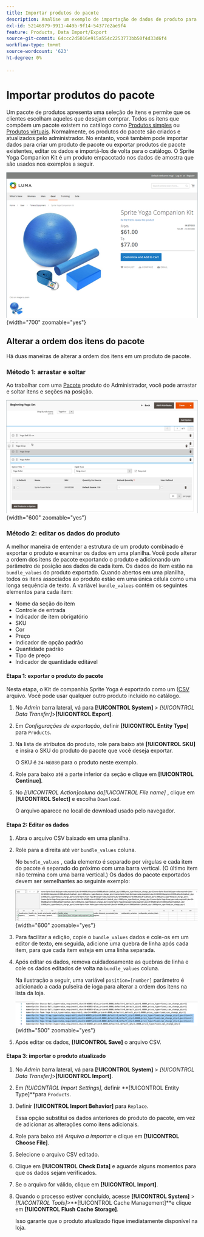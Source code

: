 ```yaml
---
title: Importar produtos do pacote
description: Analise um exemplo de importação de dados de produto para um produto de pacote.
exl-id: 52146979-9911-449b-9f14-54377e2ae9f4
feature: Products, Data Import/Export
source-git-commit: 64ccc2d5016e915a554c2253773bb50f4d33d6f4
workflow-type: tm+mt
source-wordcount: '623'
ht-degree: 0%

---
```


# Importar produtos do pacote

Um pacote de produtos apresenta uma seleção de itens e permite que os clientes escolham aqueles que desejam comprar. Todos os itens que compõem um pacote existem no catálogo como [Produtos simples](../catalog/product-create-simple.md) ou [Produtos virtuais](../catalog/product-create-virtual.md). Normalmente, os produtos do pacote são criados e atualizados pelo administrador. No entanto, você também pode importar dados para criar um produto de pacote ou exportar produtos de pacote existentes, editar os dados e importá-los de volta para o catálogo. O Sprite Yoga Companion Kit é um produto empacotado nos dados de amostra que são usados nos exemplos a seguir.

![Produto do pacote](../catalog/assets/product-bundle.png){width="700" zoomable="yes"}

## Alterar a ordem dos itens do pacote

Há duas maneiras de alterar a ordem dos itens em um produto de pacote.

### Método 1: arrastar e soltar

Ao trabalhar com uma [Pacote](../catalog/product-create-bundle.md) produto do Administrador, você pode arrastar e soltar itens e seções na posição.

![Itens do pacote](../catalog/assets/product-bundle-items-move.png){width="600" zoomable="yes"}

### Método 2: editar os dados do produto

A melhor maneira de entender a estrutura de um produto combinado é exportar o produto e examinar os dados em uma planilha. Você pode alterar a ordem dos itens de pacote exportando o produto e adicionando um parâmetro de posição aos dados de cada item. Os dados do item estão na `bundle_values` do produto exportado. Quando abertos em uma planilha, todos os itens associados ao produto estão em uma única célula como uma longa sequência de texto. A variável `bundle_values` contém os seguintes elementos para cada item:

- Nome da seção do item
- Controle de entrada
- Indicador de item obrigatório
- SKU
- Cor
- Preço
- Indicador de opção padrão
- Quantidade padrão
- Tipo de preço
- Indicador de quantidade editável

#### Etapa 1: exportar o produto do pacote

Nesta etapa, o Kit de companhia Sprite Yoga é exportado como um ([CSV](data-csv.md) arquivo. Você pode usar qualquer outro produto incluído no catálogo.

1. No _Admin_ barra lateral, vá para **[!UICONTROL System]** > _[!UICONTROL Data Transfer]_>**[!UICONTROL Export]**.

1. Em _Configurações de exportação_, definir **[!UICONTROL Entity Type]** para `Products`.

1. Na lista de atributos do produto, role para baixo até **[!UICONTROL SKU]** e insira o SKU do produto do pacote que você deseja exportar.

   O SKU é `24-WG080` para o produto neste exemplo.

1. Role para baixo até a parte inferior da seção e clique em **[!UICONTROL Continue]**.

1. No _[!UICONTROL Action]_coluna da_[!UICONTROL File name]_ , clique em **[!UICONTROL Select]** e escolha `Download`.

   O arquivo aparece no local de download usado pelo navegador.

#### Etapa 2: Editar os dados

1. Abra o arquivo CSV baixado em uma planilha.

1. Role para a direita até ver `bundle_values` coluna.

   No `bundle_values` , cada elemento é separado por vírgulas e cada item do pacote é separado do próximo com uma barra vertical. (O último item não termina com uma barra vertical.) Os dados do pacote exportados devem ser semelhantes ao seguinte exemplo:

   ![Valores do pacote](./assets/product-bundle-values-export-data.png){width="600" zoomable="yes"}

1. Para facilitar a edição, copie o `bundle_values` dados e cole-os em um editor de texto, em seguida, adicione uma quebra de linha após cada item, para que cada item esteja em uma linha separada.

1. Após editar os dados, remova cuidadosamente as quebras de linha e cole os dados editados de volta na `bundle_values` coluna.

   Na ilustração a seguir, uma variável `position=[number]` parâmetro é adicionado a cada pulseira de ioga para alterar a ordem dos itens na lista da loja.

   ![Parâmetro de Posição](./assets/product-bundle-values-position-parameter.png){width="500" zoomable="yes"}

1. Após editar os dados, **[!UICONTROL Save]** o arquivo CSV.

#### Etapa 3: importar o produto atualizado

1. No _Admin_ barra lateral, vá para **[!UICONTROL System]** > _[!UICONTROL Data Transfer]_>**[!UICONTROL Import]**.

1. Em _[!UICONTROL Import Settings]_, definir **[!UICONTROL Entity Type]**para `Products`.

1. Definir **[!UICONTROL Import Behavior]** para `Replace`.

   Essa opção substitui os dados anteriores do produto do pacote, em vez de adicionar as alterações como itens adicionais.

1. Role para baixo até _Arquivo a importar_ e clique em **[!UICONTROL Choose File]**.

1. Selecione o arquivo CSV editado.

1. Clique em **[!UICONTROL Check Data]** e aguarde alguns momentos para que os dados sejam verificados.

1. Se o arquivo for válido, clique em **[!UICONTROL Import]**.

1. Quando o processo estiver concluído, acesse **[!UICONTROL System]** > _[!UICONTROL Tools]_>**[!UICONTROL Cache Management]**e clique em **[!UICONTROL Flush Cache Storage]**.

   Isso garante que o produto atualizado fique imediatamente disponível na loja.
